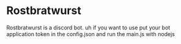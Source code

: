 # Rostbratwurst
Rostbratwurst is a discord bot.
uh if you want to use put your bot application token in the config.json and run the main.js with nodejs
